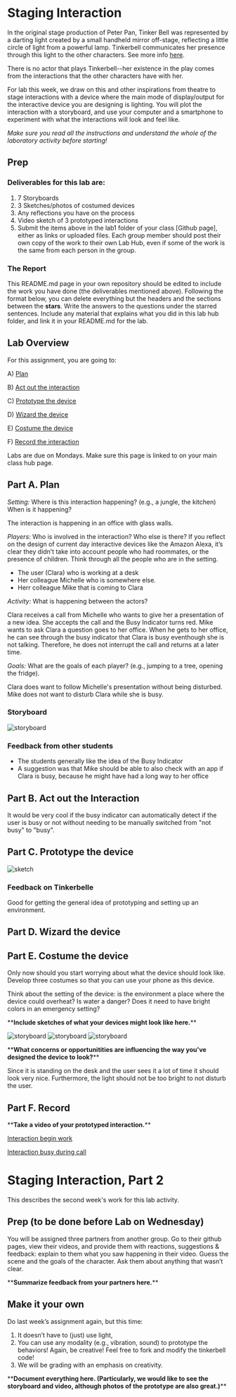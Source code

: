 

# Staging Interaction

In the original stage production of Peter Pan, Tinker Bell was represented by a darting light created by a small handheld mirror off-stage, reflecting a little circle of light from a powerful lamp. Tinkerbell communicates her presence through this light to the other characters. See more info [here](https://en.wikipedia.org/wiki/Tinker_Bell). 

There is no actor that plays Tinkerbell--her existence in the play comes from the interactions that the other characters have with her.

For lab this week, we draw on this and other inspirations from theatre to stage interactions with a device where the main mode of display/output for the interactive device you are designing is lighting. You will plot the interaction with a storyboard, and use your computer and a smartphone to experiment with what the interactions will look and feel like. 

_Make sure you read all the instructions and understand the whole of the laboratory activity before starting!_



## Prep
### Deliverables for this lab are: 
1. 7 Storyboards
1. 3 Sketches/photos of costumed devices
1. Any reflections you have on the process
1. Video sketch of 3 prototyped interactions
1. Submit the items above in the lab1 folder of your class [Github page], either as links or uploaded files. Each group member should post their own copy of the work to their own Lab Hub, even if some of the work is the same from each person in the group.

### The Report
This README.md page in your own repository should be edited to include the work you have done (the deliverables mentioned above). Following the format below, you can delete everything but the headers and the sections between the **stars**. Write the answers to the questions under the starred sentences. Include any material that explains what you did in this lab hub folder, and link it in your README.md for the lab.

## Lab Overview
For this assignment, you are going to:

A) [Plan](#part-a-plan) 

B) [Act out the interaction](#part-b-act-out-the-interaction) 

C) [Prototype the device](#part-c-prototype-the-device)

D) [Wizard the device](#part-d-wizard-the-device) 

E) [Costume the device](#part-e-costume-the-device)

F) [Record the interaction](#part-f-record)

Labs are due on Mondays. Make sure this page is linked to on your main class hub page.

## Part A. Plan 

_Setting:_ Where is this interaction happening? (e.g., a jungle, the kitchen) When is it happening?

The interaction is happening in an office with glass walls.

_Players:_ Who is involved in the interaction? Who else is there? If you reflect on the design of current day interactive devices like the Amazon Alexa, it’s clear they didn’t take into account people who had roommates, or the presence of children. Think through all the people who are in the setting.

- The user (Clara) who is working at a desk
- Her colleague Michelle who is somewhere else. 
- Herr colleague Mike that is coming to Clara

_Activity:_ What is happening between the actors?

Clara receives a call from Michelle who wants to give her a presentation of a new idea. She accepts the call and the Busy Indicator turns red. Mike wants to ask Clara a question goes to her office. When he gets to her office, he can see through the busy indicator that Clara is busy eventhough she is not talking. Therefore, he does not interrupt the call and returns at a later time.

_Goals:_ What are the goals of each player? (e.g., jumping to a tree, opening the fridge). 

Clara does want to follow Michelle's presentation without being disturbed. Mike does not want to disturb Clara while she is busy.

### Storyboard

![storyboard](stroyboard.jpg)

### Feedback from other students
- The students generally like the idea of the Busy Indicator
- A suggestion was that Mike should be able to also check with an app if Clara is busy, because he might have had a long way to her office


## Part B. Act out the Interaction

It would be very cool if the busy indicator can automatically detect if the user is busy or not without needing to be manually switched from "not busy" to "busy". 


## Part C. Prototype the device

![sketch](sketch.jpg)

### Feedback on Tinkerbelle

Good for getting the general idea of prototyping and setting up an environment. 


## Part D. Wizard the device


## Part E. Costume the device

Only now should you start worrying about what the device should look like. Develop three costumes so that you can use your phone as this device.

Think about the setting of the device: is the environment a place where the device could overheat? Is water a danger? Does it need to have bright colors in an emergency setting?

\*\***Include sketches of what your devices might look like here.**\*\*

![storyboard](prototype_1.jpeg)
![storyboard](prototype_2.jpeg)
![storyboard](prototype_3.jpeg)

\*\***What concerns or opportunitities are influencing the way you've designed the device to look?**\*\*

Since it is standing on the desk and the user sees it a lot of time it should look very nice. Furthermore, the light should not be too bright to not disturb the user.


## Part F. Record

\*\***Take a video of your prototyped interaction.**\*\*

[Interaction begin work](https://youtube.com/shorts/XXBoXsAY46Y?feature=share)

[Interaction busy during call](https://youtube.com/shorts/Mmme8AqoxE4)

# Staging Interaction, Part 2 

This describes the second week's work for this lab activity.


## Prep (to be done before Lab on Wednesday)

You will be assigned three partners from another group. Go to their github pages, view their videos, and provide them with reactions, suggestions & feedback: explain to them what you saw happening in their video. Guess the scene and the goals of the character. Ask them about anything that wasn’t clear. 

\*\***Summarize feedback from your partners here.**\*\*

## Make it your own

Do last week’s assignment again, but this time: 
1) It doesn’t have to (just) use light, 
2) You can use any modality (e.g., vibration, sound) to prototype the behaviors! Again, be creative! Feel free to fork and modify the tinkerbell code! 
3) We will be grading with an emphasis on creativity. 

\*\***Document everything here. (Particularly, we would like to see the storyboard and video, although photos of the prototype are also great.)**\*\*
